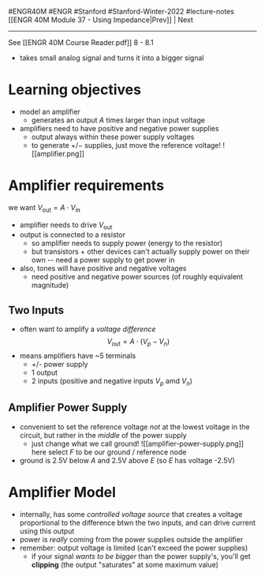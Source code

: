 #ENGR40M #ENGR #Stanford #Stanford-Winter-2022 #lecture-notes 
[[ENGR 40M Module 37 - Using Impedance|Prev]] | Next
___
See [[ENGR 40M Course Reader.pdf]] 8 - 8.1

- takes small analog signal and turns it into a bigger signal

# Learning objectives
- model an amplifier
	- generates an output $A$ times larger than input voltage
- amplifiers need to have positive and negative power supplies
	- output always within these power supply voltages
	- to generate $+/-$ supplies, just move the reference voltage!
![[amplifier.png]]

# Amplifier requirements
we want $V_\text{out} = A\cdot V_\text{in}$
- amplifier needs to drive $V_\text{out}$
- output is connected to a resistor
	- so amplifier needs to supply power (energy to the resistor)
	- but transistors + other devices can't actually supply power on their own -- need a power supply to get power in
- also, tones will have positive and negative voltages
	- need positive and negative power sources (of roughly equivalent magnitude)

## Two Inputs
- often want to amplify a *voltage difference*
$$V_\text{out} = A\cdot(V_p - V_n)$$
- means amplifiers have ~5 terminals
	- +/- power supply
	- 1 output
	- 2 inputs (positive and negative inputs $V_p$ amd $V_n$)

## Amplifier Power Supply
- convenient to set the reference voltage *not* at the lowest voltage in the circuit, but rather in the *middle* of the power supply
	- just change what we call ground!
![[amplifier-power-supply.png]]
here select $F$ to be our ground / reference node
- ground is 2.5V below $A$ and 2.5V above $E$ (so $E$ has voltage -2.5V)

# Amplifier Model
- internally, has some *controlled voltage source* that creates a voltage proportional to the difference btwn the two inputs, and can drive current using this output
- power is *really* coming from the power supplies outside the amplifier
- remember: output voltage is limited (can't exceed the power supplies)
	- if your signal *wants to be bigger* than the power supply's, you'll get **clipping** (the output "saturates" at some maximum value)